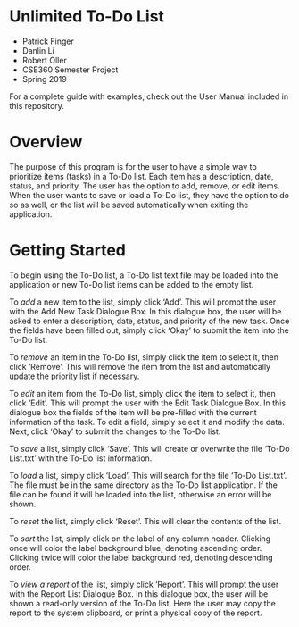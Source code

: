 # Unlimited To-Do List

* Patrick Finger
* Danlin Li
* Robert Oller
* CSE360 Semester Project
* Spring 2019

For a complete guide with examples, check out the User Manual included in this repository.

# Overview 
The purpose of this program is for the user to have a simple way to prioritize items (tasks) in a To-Do list. Each item has a description, date, status, and priority. The user has the option to add, remove, or edit items. When the user wants to save or load a To-Do list, they have the option to do so as well, or the list will be saved automatically when exiting the application.

# Getting Started
To begin using the To-Do list, a To-Do list text file may be loaded into the application or new To-Do list items can be added to the empty list.

To *add* a new item to the list, simply click ‘Add’. This will prompt the user with the Add New Task Dialogue Box. In this dialogue box, the user will be asked to enter a description, date, status, and priority of the new task. Once the fields have been filled out, simply click ‘Okay’ to submit the item into the To-Do list.

To *remove* an item in the To-Do list, simply click the item to select it, then click ‘Remove’. This will remove the item from the list and automatically update the priority list if necessary.

To *edit* an item from the To-Do list, simply click the item to select it, then click ‘Edit’. This will prompt the user with the Edit Task Dialogue Box. In this dialogue box the fields of the item will be pre-filled with the current information of the task. To edit a field, simply select it and modify the data. Next, click ‘Okay’ to submit the changes to the To-Do list.

To *save* a list, simply click ‘Save’. This will create or overwrite the file ‘To-Do List.txt’ with the To-Do list information.

To *load* a list, simply click ‘Load’. This will search for the file ‘To-Do List.txt’. The file must be in the same directory as the To-Do list application. If the file can be found it will be loaded into the list, otherwise an error will be shown.

To *reset* the list, simply click ‘Reset’. This will clear the contents of the list.

To *sort* the list, simply click on the label of any column header. Clicking once will color the label background blue, denoting ascending order. Clicking twice will color the label background red, denoting descending order.

To *view a report* of the list, simply click ‘Report’. This will prompt the user with the Report List Dialogue Box. In this dialogue box, the user will be shown a read-only version of the To-Do list. Here the user may copy the report to the system clipboard, or print a physical copy of the report.
